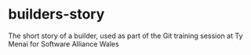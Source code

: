 builders-story
==============

The short story of a builder, used as part of the Git training session at Ty Menai for Software Alliance Wales
